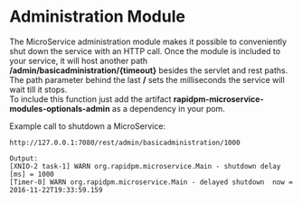 # Administration Module
The MicroService administration module makes it possible to conveniently shut down the service with an HTTP call. 
Once the module is included to your service, it will host another path **/admin/basicadministration/{timeout}** besides the servlet and rest paths. 
The path parameter behind the last **/** sets the milliseconds the service will wait till it stops.  
To include this function just add the artifact **rapidpm-microservice-modules-optionals-admin** as a dependency in your pom.
  
  
Example call to shutdown a MicroService:
```
http://127.0.0.1:7080/rest/admin/basicadministration/1000

Output:
[XNIO-2 task-1] WARN org.rapidpm.microservice.Main - shutdown delay [ms] = 1000
[Timer-0] WARN org.rapidpm.microservice.Main - delayed shutdown  now = 2016-11-22T19:33:59.159

```

